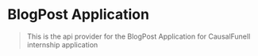 # BlogPost Application

> This is the api provider for the BlogPost Application for CausalFunell internship application
